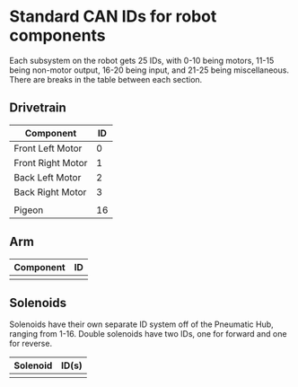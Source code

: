 # Standard CAN IDs for robot components

Each subsystem on the robot gets 25 IDs, with 0-10 being motors, 11-15 being non-motor output, 16-20 being input, and 21-25 being miscellaneous. There are breaks in the table between each section.

## Drivetrain

|Component|ID|
|-|-|
|Front Left Motor|0|
|Front Right Motor|1|
|Back Left Motor|2|
|Back Right Motor|3|
|||
|Pigeon|16|

## Arm

|Component|ID|
|-|-|
|||

## Solenoids

Solenoids have their own separate ID system off of the Pneumatic Hub, ranging from 1-16. Double solenoids have two IDs, one for forward and one for reverse.

|Solenoid|ID(s)|
|-|-|
|||
